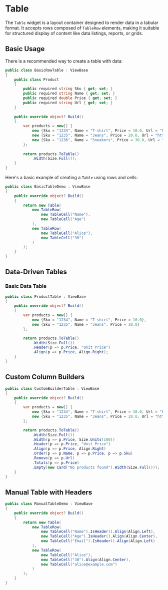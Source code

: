 # Table

The `Table` widget is a layout container designed to render data in a tabular format. It accepts rows composed of `TableRow` elements, making it suitable for structured display of content like data listings, reports, or grids.

## Basic Usage

There is a recommended way to create a table with data:

```csharp demo-tabs
public class BasicRowTable : ViewBase
{
    public class Product
    {
        public required string Sku { get; set; }
        public required string Name { get; set; }
        public required double Price { get; set; }
        public required string Url { get; set; }
    }
    
    public override object? Build()
    {
        var products = new[] {
            new {Sku = "1234", Name = "T-shirt", Price = 10.0, Url = "http://example.com/tshirt"},
            new {Sku = "1235", Name = "Jeans", Price = 20.0, Url = "http://example.com/jeans"},
            new {Sku = "1236", Name = "Sneakers", Price = 30.0, Url = "http://example.com/sneakers"},
        };
        
        return products.ToTable()
            .Width(Size.Full());
    }
}
```

Here's a basic example of creating a `Table` using rows and cells:

```csharp demo-below
public class BasicTableDemo : ViewBase
{
    public override object? Build()
    {
        return new Table(
            new TableRow(
                new TableCell("Name"),
                new TableCell("Age")
            ),
            new TableRow(
                new TableCell("Alice"),
                new TableCell("30")
            )
        );
    }
}
```

## Data-Driven Tables

### Basic Data Table

```csharp demo-tabs
public class ProductTable : ViewBase
{
    public override object? Build()
    {
        var products = new[] {
            new {Sku = "1234", Name = "T-shirt", Price = 10.0},
            new {Sku = "1235", Name = "Jeans", Price = 20.0}
        };

        return products.ToTable()
            .Width(Size.Full())
            .Header(p => p.Price, "Unit Price")
            .Align(p => p.Price, Align.Right);
    }
}
```

## Custom Column Builders

```csharp demo-tabs
public class CustomBuilderTable : ViewBase
{
    public override object? Build()
    {
        var products = new[] {
            new {Sku = "1234", Name = "T-shirt", Price = 10.0, Url = "http://example.com/tshirt"},
            new {Sku = "1235", Name = "Jeans", Price = 20.0, Url = "http://example.com/jeans"}
        };

        return products.ToTable()
            .Width(Size.Full())
            .Width(p => p.Price, Size.Units(100))
            .Header(p => p.Price, "Unit Price")
            .Align(p => p.Price, Align.Right)
            .Order(p => p.Name, p => p.Price, p => p.Sku)
            .Remove(p => p.Url)
            .Totals(p => p.Price)
            .Empty(new Card("No products found").Width(Size.Full()));
    }
}
```

## Manual Table with Headers

```csharp demo-tabs
public class ManualTableDemo : ViewBase
{
    public override object? Build()
    {
        return new Table(
            new TableRow(
                new TableCell("Name").IsHeader().Align(Align.Left),
                new TableCell("Age").IsHeader().Align(Align.Center),
                new TableCell("Email").IsHeader().Align(Align.Left)
            ),
            new TableRow(
                new TableCell("Alice"),
                new TableCell("30").Align(Align.Center),
                new TableCell("alice@example.com")
            )
        );
    }
}
```

<WidgetDocs Type="Ivy.Table" ExtensionTypes="Ivy.Views.Tables.TableExtensions" SourceUrl="https://github.com/Ivy-Interactive/Ivy-Framework/blob/main/Ivy/Widgets/Tables/Table.cs"/>

